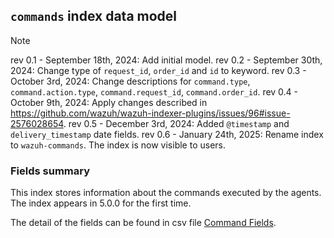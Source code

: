 ## `commands` index data model

> [!NOTE]
> rev 0.1 - September 18th, 2024: Add initial model.
> rev 0.2 - September 30th, 2024: Change type of `request_id`, `order_id` and `id` to keyword.
> rev 0.3 - October 3rd, 2024: Change descriptions for `command.type`, `command.action.type`, `command.request_id`, `command.order_id`.
> rev 0.4 - October 9th, 2024: Apply changes described in https://github.com/wazuh/wazuh-indexer-plugins/issues/96#issue-2576028654.
> rev 0.5 - December 3rd, 2024: Added `@timestamp` and `delivery_timestamp` date fields.
> rev 0.6 - January 24th, 2025: Rename index to `wazuh-commands`. The index is now visible to users.

### Fields summary

This index stores information about the commands executed by the agents. The index appears in 5.0.0 for the first time.

The detail of the fields can be found in csv file [Command Fields](https://github.com/wazuh/wazuh-indexer-plugins/blob/main/ecs/command/docs/fields.csv).
